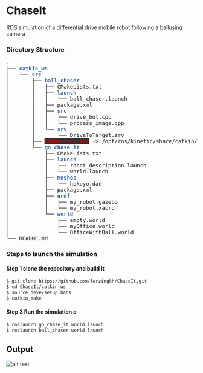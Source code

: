 # ChaseIt
ROS simulation of a differential drive mobile robot following a ballusing camera 

### Directory Structure
<pre><font color="#3465A4"><b>.</b></font>
├── <font color="#3465A4"><b>catkin_ws</b></font>
│   └── <font color="#3465A4"><b>src</b></font>
│       ├── <font color="#3465A4"><b>ball_chaser</b></font>
│       │   ├── CMakeLists.txt
│       │   ├── <font color="#3465A4"><b>launch</b></font>
│       │   │   └── ball_chaser.launch
│       │   ├── package.xml
│       │   ├── <font color="#3465A4"><b>src</b></font>
│       │   │   ├── drive_bot.cpp
│       │   │   └── process_image.cpp
│       │   └── <font color="#3465A4"><b>srv</b></font>
│       │       └── DriveToTarget.srv
│       ├── <span style="background-color:#2E3436"><font color="#CC0000"><b>CMakeLists.txt</b></font></span> -&gt; /opt/ros/kinetic/share/catkin/cmake/toplevel.cmake
│       └── <font color="#3465A4"><b>go_chase_it</b></font>
│           ├── CMakeLists.txt
│           ├── <font color="#3465A4"><b>launch</b></font>
│           │   ├── robot_description.launch
│           │   └── world.launch
│           ├── <font color="#3465A4"><b>meshes</b></font>
│           │   └── hokuyo.dae
│           ├── package.xml
│           ├── <font color="#3465A4"><b>urdf</b></font>
│           │   ├── my_robot.gazebo
│           │   └── my_robot.xacro
│           └── <font color="#3465A4"><b>world</b></font>
│               ├── empty.world
│               ├── myOffice.world
│               └── OfficeWithBall.world
└── README.md</pre>                


### Steps to launch the simulation

#### Step 1 clone the repository and build it
```sh
$ git clone https://github.com/farzingkh/ChaseIt.git
$ cd ChaseIt/catkin_ws
$ source deve/setup.bahs
$ catkin_make
```

#### Step 3 Run the simulation o
```sh
$ roslaunch go_chase_it world.launch
$ roslaunch ball_chaser world.launch
```

## Output

![alt text](image/out.gif)


    
 
